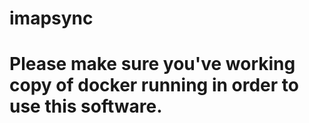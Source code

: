 # imapsync


# Please make sure you've working copy of docker running in order to use this software.